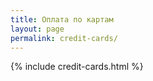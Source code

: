 ```yaml
---
title: Оплата по картам
layout: page
permalink: credit-cards/
---
```


{% include credit-cards.html %}